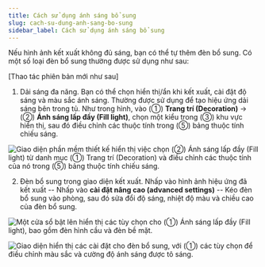 ```yaml
---
title: Cách sử dụng ánh sáng bổ sung
slug: cach-su-dung-anh-sang-bo-sung
sidebar_label: Cách sử dụng ánh sáng bổ sung
---
```


Nếu hình ảnh kết xuất không đủ sáng, bạn có thể tự thêm đèn bổ sung. Có một số loại đèn bổ sung thường được sử dụng như sau:

[Thao tác phiên bản mới như sau]

1. Dải sáng đa năng. Bạn có thể chọn hiển thị/ẩn khi kết xuất, cài đặt độ sáng và màu sắc ánh sáng. Thường được sử dụng để tạo hiệu ứng dải sáng bên trong tủ. Như trong hình, vào (①) **Trang trí (Decoration)** -> (②) **Ánh sáng lấp đầy (Fill light)**, chọn một kiểu trong (③) khu vực hiển thị, sau đó điều chỉnh các thuộc tính trong (⑤) bảng thuộc tính chiếu sáng.

![Giao diện phần mềm thiết kế hiển thị việc chọn (②) Ánh sáng lấp đầy (Fill light) từ danh mục (①) Trang trí (Decoration) và điều chỉnh các thuộc tính của nó trong (⑤) bảng thuộc tính chiếu sáng.](https://storage.googleapis.com/jegavn_kb/images/61f341c8-007e-4d8e-90a2-eb526f4660ca.png)

2. Đèn bổ sung trong giao diện kết xuất. Nhấp vào hình ảnh hiệu ứng đã kết xuất -- Nhấp vào **cài đặt nâng cao (advanced settings)** -- Kéo đèn bổ sung vào phòng, sau đó sửa đổi độ sáng, nhiệt độ màu và chiều cao của đèn bổ sung.

![Một cửa sổ bật lên hiển thị các tùy chọn cho (①) Ánh sáng lấp đầy (Fill light), bao gồm đèn hình cầu và đèn bề mặt.](https://storage.googleapis.com/jegavn_kb/images/fda22ce9-7552-49b9-8520-23aea1e2753b.png)

![Giao diện hiển thị các cài đặt cho đèn bổ sung, với (①) các tùy chọn để điều chỉnh màu sắc và cường độ ánh sáng được tô sáng.](https://storage.googleapis.com/jegavn_kb/images/288fbcb2-e860-4cd7-8442-c10d180b13b7.png)